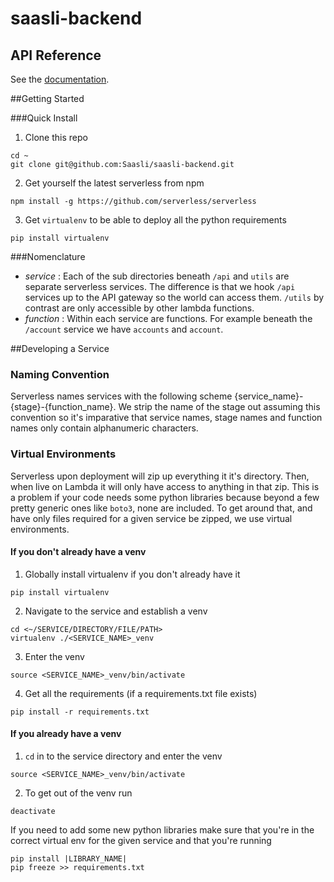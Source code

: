 # saasli-backend

## API Reference
See the [documentation](https://saasli.github.io/docs/).

##Getting Started

###Quick Install

1) Clone this repo
```
cd ~
git clone git@github.com:Saasli/saasli-backend.git
```

2) Get yourself the latest serverless from npm

```
npm install -g https://github.com/serverless/serverless
```

3) Get `virtualenv` to be able to deploy all the python requirements

```
pip install virtualenv
```

###Nomenclature 

- *service* : Each of the sub directories beneath `/api` and `utils` are separate serverless services. The difference is that we hook `/api` services up to the API gateway so the world can access them. `/utils` by contrast are only accessible by other lambda functions.
- *function* : Within each service are functions. For example beneath the `/account` service we have `accounts` and `account`.


##Developing a Service

### Naming Convention

Serverless names services with the following scheme {service_name}-{stage}-{function_name}. We strip the name of the stage out assuming this convention so it's imparative that service names, stage names and function names only contain alphanumeric characters. 

### Virtual Environments

Serverless upon deployment will zip up everything it it's directory. Then, when live on Lambda it will only have access to anything in that zip. This is a problem if your code needs some python libraries because beyond a few pretty generic ones like `boto3`, none are included. To get around that, and have only files required for a given service be zipped, we use virtual environments. 


#### If you don't already have a venv
1) Globally install virtualenv if you don't already have it
```
pip install virtualenv 
```
2) Navigate to the service and establish a venv
``` 
cd <~/SERVICE/DIRECTORY/FILE/PATH>
virtualenv ./<SERVICE_NAME>_venv
```
3) Enter the venv
```
source <SERVICE_NAME>_venv/bin/activate
```
4) Get all the requirements (if a requirements.txt file exists)
```
pip install -r requirements.txt
```

#### If you already have a venv
1) `cd` in to the service directory and enter the venv
```
source <SERVICE_NAME>_venv/bin/activate
```
2) To get out of the venv run
```
deactivate
```

If you need to add some new python libraries make sure that you're in the correct virtual env for the given service and that you're running 
```
pip install |LIBRARY_NAME|
pip freeze >> requirements.txt
```
